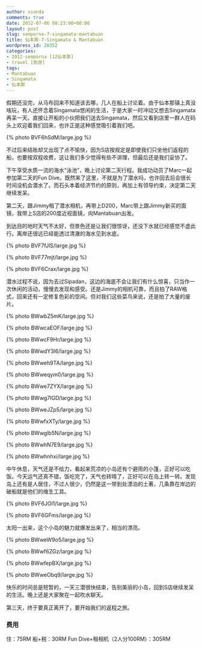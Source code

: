 ```yaml
---
author: xianda
comments: true
date: 2012-07-06 08:23:00+00:00
layout: post
slug: semporna-7-singamata-mantabuan
title: 仙本那-7-Singamata & Mantabuan
wordpress_id: 28352
categories:
- 2012-semporna [12仙本那]
- travel [旅游]
tags:
- Mantabuan
- Singamata
- 仙本那
---
```


假期还没完，从马布回来不知道该去哪，几人在船上讨论着。由于仙本那镇上真没啥玩，有人还怀念着Singamata悠闲的生活，于是大家一时冲动又想去Singamata再呆一天。直接让开船的小伙把我们送去Singamata，然后又看到店里一群人在码头上欢迎着我们回来，也许正是这种感觉吸引着我们吧。

{% photo BVF6hSdM/large.jpg %}

不过后来结账却又出现了点不愉快，因为S店按规定是即使我们只坐他们返程的船，也要按双程收费，这让我们多少觉得有些不讲理，但最后还是我们妥协了。

下午享受水质一流的海水“泳池”，晚上讨论第二天行程。我成功动员了Marc一起参加第二天的Fun Dive。既然来了这里，不就是为了潜水吗，也许回去后会很长时间没机会潜水了。而石头本着经济节约的原则，再加上有领导约束，决定第二天继续发呆。

<!-- more -->

第二天，跟Jimmy租了潜水相机，再带上D200，Marc带上跟Jimmy新买的面镜，我带上S店的200度近视面镜，向Mantabuan出发。

到达目的地时天气不太好，但景色还是让我们很惊讶，还没下水就已经感觉不虚此行。离岸还很远已经能透过清澈的海水见到水底。

{% photo BVF7fJlS/large.jpg %}

{% photo BVF77mjt/large.jpg %}

{% photo BVF6Crax/large.jpg %}

潜水过程不说，因为去过Sipadan，这边的海底不会让我们有什么惊喜，只当作一次休闲的活动，慢慢去发现和感受。还是Jimmy的相机可靠，而且拍了RAW格式，回来还有一定修复色彩的空间。但对我们这些菜鸟来说，还是拍了大量的废片。

{% photo BWwbZ5mK/large.jpg %}

{% photo BWwcaEOF/large.jpg %}

{% photo BWwcF9Hr/large.jpg %}

{% photo BWwdY3l6/large.jpg %}

{% photo BWweh9TA/large.jpg %}

{% photo BWweqym0/large.jpg %}

{% photo BWwe7ZYX/large.jpg %}

{% photo BWwg7IGD/large.jpg %}

{% photo BWweJZp5/large.jpg %}

{% photo BWwfxXTy/large.jpg %}

{% photo BWwglb5N/large.jpg %}

{% photo BWwhN7E9/large.jpg %}

{% photo BWwhnhxi/large.jpg %}

中午休息，天气还是不给力，看起来荒凉的小岛还有个避雨的小篷，正好可以吃饭。今天运气还真不错，饭吃完了，天气也转晴了，正好可以在岛上转一转。发现岛上还有是人居住，不过人很少，仍然是这一带到处漂泊的土著，几条靠在岸边的破船就是他们的维生工具。

{% photo BVF6JOl1/large.jpg %}

{% photo BVF6GFms/large.jpg %}

太阳一出来，这个小岛的魅力就爆发出来了，相当的漂亮。

{% photo BWweW9o5/large.jpg %}

{% photo BWwf6ZGz/large.jpg %}

{% photo BWwfepBX/large.jpg %}

{% photo BWweObq9/large.jpg %}

快乐的时间总是短暂的，一天三潜很快结束，告别美丽的小岛，回到S店继续发呆的生活。晚上还是大家聚在一起吹水聊天。

第三天，终于要真正离开了，要开始我们的返程之旅。

### 费用

住：75RM
船+税：30RM
Fun Dive+租相机（2人分100RM）：305RM
